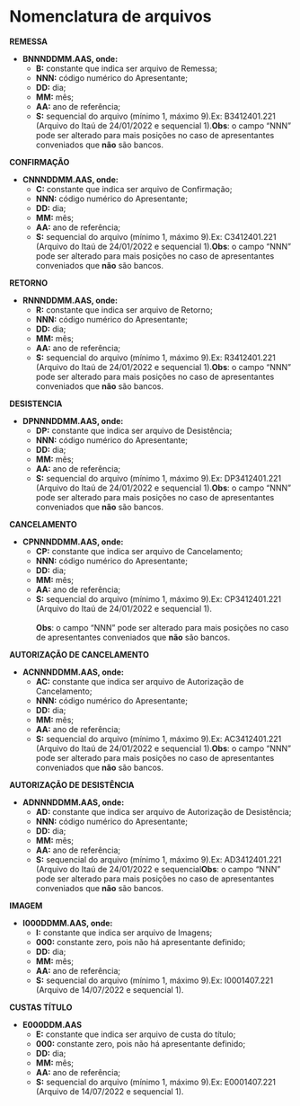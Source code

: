 # Nomenclatura de arquivos

**REMESSA**

* **BNNNDDMM.AAS, onde:**
  * **B:** constante que indica ser arquivo de Remessa;
  * **NNN:** código numérico do Apresentante;
  * **DD:** dia;
  * **MM:** mês;
  * **AA:** ano de referência;
  * **S:** sequencial do arquivo (mínimo 1, máximo 9).Ex: B3412401.221 (Arquivo do Itaú de 24/01/2022 e sequencial 1).**Obs**: o campo “NNN” pode ser alterado para mais posições no caso de apresentantes conveniados que **não** são bancos.

**CONFIRMAÇÃO**

* **CNNNDDMM.AAS, onde:**
  * **C:** constante que indica ser arquivo de Confirmação;
  * **NNN:** código numérico do Apresentante;
  * **DD:** dia;
  * **MM:** mês;
  * **AA:** ano de referência;
  * **S:** sequencial do arquivo (mínimo 1, máximo 9).Ex: C3412401.221 (Arquivo do Itaú de 24/01/2022 e sequencial 1).**Obs**: o campo “NNN” pode ser alterado para mais posições no caso de apresentantes conveniados que **não** são bancos.

**RETORNO**

* **RNNNDDMM.AAS, onde:**
  * **R:** constante que indica ser arquivo de Retorno;
  * **NNN:** código numérico do Apresentante;
  * **DD:** dia;
  * **MM:** mês;
  * **AA:** ano de referência;
  * **S:** sequencial do arquivo (mínimo 1, máximo 9).Ex: R3412401.221 (Arquivo do Itaú de 24/01/2022 e sequencial 1).**Obs**: o campo “NNN” pode ser alterado para mais posições no caso de apresentantes conveniados que **não** são bancos.

**DESISTENCIA**

* **DPNNNDDMM.AAS, onde:**
  * **DP:** constante que indica ser arquivo de Desistência;
  * **NNN:** código numérico do Apresentante;
  * **DD:** dia;
  * **MM:** mês;
  * **AA:** ano de referência;
  * **S:** sequencial do arquivo (mínimo 1, máximo 9).Ex: DP3412401.221 (Arquivo do Itaú de 24/01/2022 e sequencial 1).**Obs**: o campo “NNN” pode ser alterado para mais posições no caso de apresentantes conveniados que **não** são bancos.

**CANCELAMENTO**

* **CPNNNDDMM.AAS, onde:**
  * **CP:** constante que indica ser arquivo de Cancelamento;
  * **NNN:** código numérico do Apresentante;
  * **DD:** dia;
  * **MM:** mês;
  * **AA:** ano de referência;
  * **S:** sequencial do arquivo (mínimo 1, máximo 9).Ex: CP3412401.221 (Arquivo do Itaú de 24/01/2022 e sequencial 1).\
    \
    **Obs**: o campo “NNN” pode ser alterado para mais posições no caso de apresentantes conveniados que **não** são bancos.

**AUTORIZAÇÃO DE CANCELAMENTO**

* **ACNNNDDMM.AAS, onde:**
  * **AC:** constante que indica ser arquivo de Autorização de Cancelamento;
  * **NNN:** código numérico do Apresentante;
  * **DD:** dia;
  * **MM:** mês;
  * **AA:** ano de referência;
  * **S:** sequencial do arquivo (mínimo 1, máximo 9).Ex: AC3412401.221 (Arquivo do Itaú de 24/01/2022 e sequencial 1).**Obs**: o campo “NNN” pode ser alterado para mais posições no caso de apresentantes conveniados que **não** são bancos.

**AUTORIZAÇÃO DE DESISTÊNCIA**

* **ADNNNDDMM.AAS, onde:**
  * **AD:** constante que indica ser arquivo de Autorização de Desistência;
  * **NNN:** código numérico do Apresentante;
  * **DD:** dia;
  * **MM:** mês;
  * **AA:** ano de referência;
  * **S:** sequencial do arquivo (mínimo 1, máximo 9).Ex: AD3412401.221 (Arquivo do Itaú de 24/01/2022 e sequencial**Obs**: o campo “NNN” pode ser alterado para mais posições no caso de apresentantes conveniados que **não** são bancos.

**IMAGEM**

* **I000DDMM.AAS, onde:**
  * **I:** constante que indica ser arquivo de Imagens;
  * **000:** constante zero, pois não há apresentante definido;
  * **DD:** dia;
  * **MM:** mês;
  * **AA:** ano de referência;
  * **S:** sequencial do arquivo (mínimo 1, máximo 9).Ex: I0001407.221 (Arquivo de 14/07/2022 e sequencial 1).

**CUSTAS TÍTULO**

* **E000DDM.AAS**
  * **E:** constante que indica ser arquivo de custa do título;
  * **000:** constante zero, pois não há apresentante definido;
  * **DD:** dia;
  * **MM:** mês;
  * **AA:** ano de referência;
  * **S:** sequencial do arquivo (mínimo 1, máximo 9).Ex: E0001407.221 (Arquivo de 14/07/2022 e sequencial 1).
